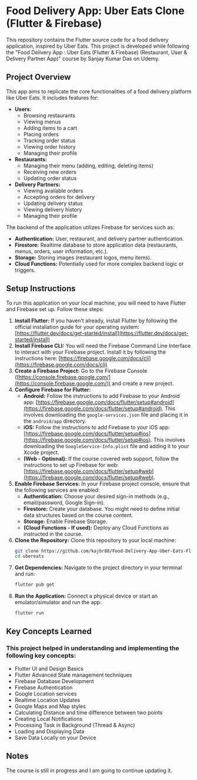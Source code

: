 # Food Delivery App: Uber Eats Clone (Flutter & Firebase)

This repository contains the Flutter source code for a food delivery application, inspired by Uber Eats. This project is developed while following the "Food Delivery App : Uber Eats (Flutter & Firebase) (Restaurant, User & Delivery Partner App)" course by Sanjay Kumar Das on Udemy.

## Project Overview

This app aims to replicate the core functionalities of a food delivery platform like Uber Eats. It includes features for:

* **Users:**
    * Browsing restaurants
    * Viewing menus
    * Adding items to a cart
    * Placing orders
    * Tracking order status
    * Viewing order history
    * Managing their profile
* **Restaurants:**
    * Managing their menu (adding, editing, deleting items)
    * Receiving new orders
    * Updating order status
* **Delivery Partners:**
    * Viewing available orders
    * Accepting orders for delivery
    * Updating delivery status
    * Viewing delivery history
    * Managing their profile

The backend of the application utilizes Firebase for services such as:

* **Authentication:** User, restaurant, and delivery partner authentication.
* **Firestore:** Realtime database to store application data (restaurants, menus, orders, user information, etc.).
* **Storage:** Storing images (restaurant logos, menu items).
* **Cloud Functions:** Potentially used for more complex backend logic or triggers.
            
## Setup Instructions

To run this application on your local machine, you will need to have Flutter and Firebase set up. Follow these steps:

1.  **Install Flutter:** If you haven't already, install Flutter by following the official installation guide for your operating system: [https://flutter.dev/docs/get-started/install](https://flutter.dev/docs/get-started/install)
2.  **Install Firebase CLI:** You will need the Firebase Command Line Interface to interact with your Firebase project. Install it by following the instructions here: [https://firebase.google.com/docs/cli](https://firebase.google.com/docs/cli)
3.  **Create a Firebase Project:** Go to the Firebase Console ([https://console.firebase.google.com/](https://console.firebase.google.com/)) and create a new project.
4.  **Configure Firebase for Flutter:**
    * **Android:** Follow the instructions to add Firebase to your Android app: [https://firebase.google.com/docs/flutter/setup#android](https://firebase.google.com/docs/flutter/setup#android). This involves downloading the `google-services.json` file and placing it in the `android/app` directory.
    * **iOS:** Follow the instructions to add Firebase to your iOS app: [https://firebase.google.com/docs/flutter/setup#ios](https://firebase.google.com/docs/flutter/setup#ios). This involves downloading the `GoogleService-Info.plist` file and adding it to your Xcode project.
    * **(Web - Optional):** If the course covered web support, follow the instructions to set up Firebase for web: [https://firebase.google.com/docs/flutter/setup#web](https://firebase.google.com/docs/flutter/setup#web).
5.  **Enable Firebase Services:** In your Firebase project console, ensure that the following services are enabled:
    * **Authentication:** Choose your desired sign-in methods (e.g., email/password, Google Sign-in).
    * **Firestore:** Create your database. You might need to define initial data structures based on the course content.
    * **Storage:** Enable Firebase Storage.
    * **(Cloud Functions - If used):** Deploy any Cloud Functions as instructed in the course.
6.  **Clone the Repository:** Clone this repository to your local machine:
    ```bash
    git clone https://github.com/kajbr88/Food-Delivery-App-Uber-Eats-Flutter-Firebase-.git
    cd ubereats
    ```
7.  **Get Dependencies:** Navigate to the project directory in your terminal and run:
    ```bash
    flutter pub get
    ```
8.  **Run the Application:** Connect a physical device or start an emulator/simulator and run the app:
    ```bash
    flutter run
    ```

## Key Concepts Learned

### This project helped in understanding and implementing the following key concepts:

* Flutter UI and Design Basics
* Flutter Advanced State management techniques
* Firebase Database Development
* Firebase Authentication
* Google Location services
* Realtime Location Updates
* Google Maps and Map styles
* Calculating Distance and time difference between two points
* Creating Local Notifications
* Processing Task in Background (Thread & Async)
* Loading and Displaying Data
* Save Data Locally on your Device

## Notes
The course is still in progress and I am going to continue updating it.
